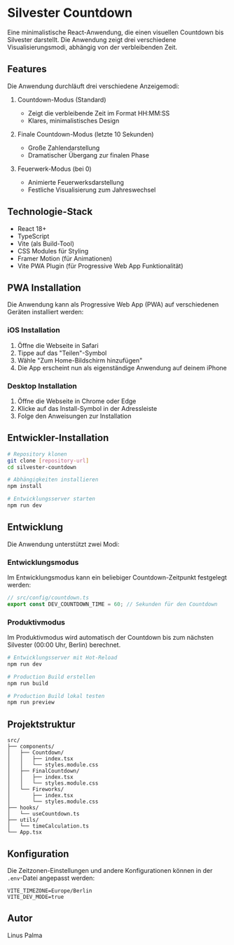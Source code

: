 # Silvester Countdown

Eine minimalistische React-Anwendung, die einen visuellen Countdown bis Silvester darstellt. Die Anwendung zeigt drei verschiedene Visualisierungsmodi, abhängig von der verbleibenden Zeit.

## Features

Die Anwendung durchläuft drei verschiedene Anzeigemodi:

1. Countdown-Modus (Standard)
   - Zeigt die verbleibende Zeit im Format HH:MM:SS
   - Klares, minimalistisches Design

2. Finale Countdown-Modus (letzte 10 Sekunden)
   - Große Zahlendarstellung
   - Dramatischer Übergang zur finalen Phase

3. Feuerwerk-Modus (bei 0)
   - Animierte Feuerwerksdarstellung
   - Festliche Visualisierung zum Jahreswechsel

## Technologie-Stack

- React 18+
- TypeScript
- Vite (als Build-Tool)
- CSS Modules für Styling
- Framer Motion (für Animationen)
- Vite PWA Plugin (für Progressive Web App Funktionalität)

## PWA Installation

Die Anwendung kann als Progressive Web App (PWA) auf verschiedenen Geräten installiert werden:

### iOS Installation
1. Öffne die Webseite in Safari
2. Tippe auf das "Teilen"-Symbol
3. Wähle "Zum Home-Bildschirm hinzufügen"
4. Die App erscheint nun als eigenständige Anwendung auf deinem iPhone

### Desktop Installation
1. Öffne die Webseite in Chrome oder Edge
2. Klicke auf das Install-Symbol in der Adressleiste
3. Folge den Anweisungen zur Installation

## Entwickler-Installation

```bash
# Repository klonen
git clone [repository-url]
cd silvester-countdown

# Abhängigkeiten installieren
npm install

# Entwicklungsserver starten
npm run dev
```

## Entwicklung

Die Anwendung unterstützt zwei Modi:

### Entwicklungsmodus
Im Entwicklungsmodus kann ein beliebiger Countdown-Zeitpunkt festgelegt werden:

```typescript
// src/config/countdown.ts
export const DEV_COUNTDOWN_TIME = 60; // Sekunden für den Countdown
```

### Produktivmodus
Im Produktivmodus wird automatisch der Countdown bis zum nächsten Silvester (00:00 Uhr, Berlin) berechnet.

```bash
# Entwicklungsserver mit Hot-Reload
npm run dev

# Production Build erstellen
npm run build

# Production Build lokal testen
npm run preview
```

## Projektstruktur

```
src/
├── components/
│   ├── Countdown/
│   │   ├── index.tsx
│   │   └── styles.module.css
│   ├── FinalCountdown/
│   │   ├── index.tsx
│   │   └── styles.module.css
│   └── Fireworks/
│       ├── index.tsx
│       └── styles.module.css
├── hooks/
│   └── useCountdown.ts
├── utils/
│   └── timeCalculation.ts
└── App.tsx
```

## Konfiguration

Die Zeitzonen-Einstellungen und andere Konfigurationen können in der `.env`-Datei angepasst werden:

```env
VITE_TIMEZONE=Europe/Berlin
VITE_DEV_MODE=true
```

## Autor

Linus Palma